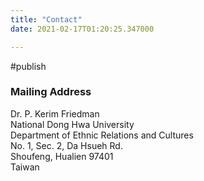 ```yaml
---
title: "Contact"
date: 2021-02-17T01:20:25.347000

---
```


#publish

### Mailing Address

Dr. P. Kerim Friedman  
National Dong Hwa University  
Department of Ethnic Relations and Cultures  
No. 1, Sec. 2, Da Hsueh Rd.  
Shoufeng, Hualien 97401  
Taiwan
